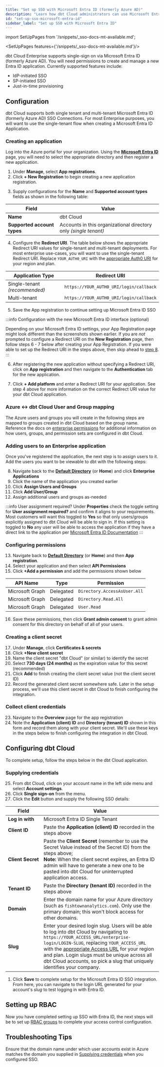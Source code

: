 ```yaml
---
title: "Set up SSO with Microsoft Entra ID (formerly Azure AD)"
description: "Learn how dbt Cloud administrators can use Microsoft Entra ID to control access in a dbt Cloud account."
id: "set-up-sso-microsoft-entra-id"
sidebar_label: "Set up SSO with Microsoft Entra ID"
---
```


import SetUpPages from '/snippets/_sso-docs-mt-available.md';

<SetUpPages features={'/snippets/_sso-docs-mt-available.md'}/>

dbt Cloud Enterprise supports single-sign on via Microsoft Entra ID (formerly Azure AD).
You will need permissions to create and manage a new Entra ID application.
Currently supported features include:

* IdP-initiated SSO
* SP-initiated SSO
* Just-in-time provisioning

## Configuration

dbt Cloud supports both single tenant and multi-tenant Microsoft Entra ID (formerly Azure AD) SSO Connections. For most Enterprise purposes, you will want to use the single-tenant flow when creating a Microsoft Entra ID Application.

### Creating an application

Log into the Azure portal for your organization. Using the [**Microsoft Entra ID**](https://portal.azure.com/#home) page, you will need to select the appropriate directory and then register a new application.

1. Under **Manage**, select **App registrations**.
2. Click **+ New Registration** to begin creating a new application registration.

<Lightbox src="/img/docs/dbt-cloud/dbt-cloud-enterprise/azure/azure-app-registration-empty.png" width="80%" title="Creating a new app registration"/>

3. Supply configurations for the **Name** and **Supported account types** fields as shown in the following table:

| Field | Value |
| ----- | ----- |
| **Name** | dbt Cloud |
| **Supported account types** | Accounts in this organizational directory only _(single tenant)_ |

4. Configure the **Redirect URI**. The table below shows the appropriate Redirect URI values for single-tenant and multi-tenant deployments. For most enterprise use-cases, you will want to use the single-tenant Redirect URI. Replace `YOUR_AUTH0_URI` with the [appropriate Auth0 URI](/docs/cloud/manage-access/sso-overview#auth0-multi-tenant-uris) for your region and plan.

| Application Type | Redirect URI |
| ----- | ----- |
| Single-tenant _(recommended)_ | `https://YOUR_AUTH0_URI/login/callback` |
| Multi-tenant | `https://YOUR_AUTH0_URI/login/callback` |

<Lightbox src="/img/docs/dbt-cloud/dbt-cloud-enterprise/azure/azure-new-application-alternative.png" width="70%" title="Configuring a new app registration"/>

5. Save the App registration to continue setting up Microsoft Entra ID SSO

:::info Configuration with the new Microsoft Entra ID interface (optional)

Depending on your Microsoft Entra ID settings, your App Registration page might look different than the screenshots shown earlier. If you are _not_ prompted to configure a Redirect URI on the **New Registration** page, then follow steps 6 - 7 below after creating your App Registration. If you were able to set up the Redirect URI in the steps above, then skip ahead to [step 8](#adding-users-to-an-enterprise-application).
:::

6. After registering the new application without specifying a Redirect URI, click on **App registration** and then navigate to the **Authentication** tab for the new application.

7. Click **+ Add platform** and enter a Redirect URI for your application. See step 4 above for more information on the correct Redirect URI value for your dbt Cloud application.

<Lightbox src="/img/docs/dbt-cloud/dbt-cloud-enterprise/azure/azure-redirect-uri.png" title="Configuring a Redirect URI"/>

### Azure &lt;-&gt; dbt Cloud User and Group mapping

The Azure users and groups you will create in the following steps are mapped to groups created in dbt Cloud based on the group name. Reference the docs on [enterprise permissions](enterprise-permissions) for additional information on how users, groups, and permission sets are configured in dbt Cloud.

### Adding users to an Enterprise application

Once you've registered the application, the next step is to assign users to it. Add the users you want to be viewable to dbt with the following steps:

8. Navigate back to the [**Default Directory**](https://portal.azure.com/#home) (or **Home**) and click **Enterprise Applications**
9. Click the name of the application you created earlier
10. Click **Assign Users and Groups**
11. Click **Add User/Group**
12. Assign additional users and groups as-needed

<Lightbox src="/img/docs/dbt-cloud/dbt-cloud-enterprise/azure/azure-enterprise-app-users.png" title="Adding Users to an Enterprise Application a Redirect URI"/>

:::info User assignment required?
Under **Properties** check the toggle setting for **User assignment required?** and confirm it aligns to your requirements. Most customers will want this toggled to **Yes** so that only users/groups explicitly assigned to dbt Cloud will be able to sign in. If this setting is toggled to **No** any user will be able to access the application if they have a direct link to the application per [Microsoft Entra ID Documentation](https://docs.microsoft.com/en-us/azure/active-directory/manage-apps/assign-user-or-group-access-portal#configure-an-application-to-require-user-assignment)
:::

### Configuring permissions

13. Navigate back to [**Default Directory**](https://portal.azure.com/#home) (or **Home**) and then **App registration**.
14. Select your application and then select **API Permissions**
15. Click **+Add a permission** and add the permissions shown below

| API Name | Type | Permission |
| -------- | ---- | ---------- |
| Microsoft Graph | Delegated | `Directory.AccessAsUser.All` |
| Microsoft Graph | Delegated | `Directory.Read.All` |
| Microsoft Graph | Delegated | `User.Read` |

16. Save these permissions, then click **Grant admin consent** to grant admin consent for this directory on behalf of all of your users.

<Lightbox src="/img/docs/dbt-cloud/dbt-cloud-enterprise/azure/azure-permissions-overview.png" title="Configuring application permissions" />

### Creating a client secret

17. Under **Manage**, click **Certificates & secrets**
18. Click **+New client secret**
19. Name the client secret "dbt Cloud" (or similar) to identify the secret
20. Select **730 days (24 months)** as the expiration value for this secret (recommended)
21. Click **Add** to finish creating the client secret value (not the client secret ID)
22. Record the generated client secret somewhere safe. Later in the setup process, we'll use this client secret in dbt Cloud to finish configuring the integration.

<Lightbox src="/img/docs/dbt-cloud/dbt-cloud-enterprise/azure/azure-secret-config.png" title="Configuring certificates & secrets" />
<Lightbox src="/img/docs/dbt-cloud/dbt-cloud-enterprise/azure/azure-secret-saved.png" title="Recording the client secret" />

### Collect client credentials

23. Navigate to the **Overview** page for the app registration
24. Note the **Application (client) ID** and **Directory (tenant) ID** shown in this form and record them along with your client secret. We'll use these keys in the steps below to finish configuring the integration in dbt Cloud.

<Lightbox src="/img/docs/dbt-cloud/dbt-cloud-enterprise/azure/azure-overview.png" title="Collecting credentials. Store these somewhere safe" />

## Configuring dbt Cloud

To complete setup, follow the steps below in the dbt Cloud application.

### Supplying credentials

25. From dbt Cloud, click on your account name in the left side menu and select **Account settings**.
26. Click **Single sign-on** from the menu.
27. Click the **Edit** button and supply the following SSO details:

| Field | Value |
| ----- | ----- |
| **Log&nbsp;in&nbsp;with** | Microsoft Entra ID Single Tenant |
| **Client&nbsp;ID** | Paste the **Application (client) ID** recorded in the steps above |
| **Client&nbsp;Secret** | Paste the **Client Secret** (remember to use the Secret Value instead of the Secret ID) from the steps above; <br />**Note:** When the client secret expires, an Entra ID admin will have to generate a new one to be pasted into dbt Cloud for uninterrupted application access. |
| **Tenant&nbsp;ID** | Paste the **Directory (tenant ID)** recorded in the steps above |
| **Domain** | Enter the domain name for your Azure directory (such as `fishtownanalytics.com`). Only use the primary domain; this won't block access for other domains. |
| **Slug** | Enter your desired login slug. Users will be able to log into dbt Cloud by navigating to `https://YOUR_ACCESS_URL/enterprise-login/LOGIN-SLUG`, replacing `YOUR_ACCESS_URL` with the [appropriate Access URL](/docs/cloud/manage-access/sso-overview#auth0-multi-tenant-uris) for your region and plan. Login slugs must be unique across all dbt Cloud accounts, so pick a slug that uniquely identifies your company. |

<Lightbox src="/img/docs/dbt-cloud/dbt-cloud-enterprise/azure/azure-cloud-sso.png" title="Configuring Entra ID AD SSO in dbt Cloud" />

1.  Click **Save** to complete setup for the Microsoft Entra ID SSO integration. From here, you can navigate to the login URL generated for your account's _slug_ to test logging in with Entra ID.

<Snippet path="login_url_note" />

## Setting up RBAC
Now you have completed setting up SSO with Entra ID, the next steps will be to set up
[RBAC groups](/docs/cloud/manage-access/enterprise-permissions) to complete your access control configuration.

## Troubleshooting Tips

Ensure that the domain name under which user accounts exist in Azure matches the domain you supplied in [Supplying credentials](#supplying-credentials) when you configured SSO.

<Lightbox src="/img/docs/dbt-cloud/dbt-cloud-enterprise/azure/azure-get-domain.png" title="Obtaining the user domain from Azure" />
